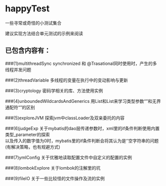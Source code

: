 # happyTest
一些寻常或奇怪的小测试集合

建议实现方法结合单元测试的示例来阅读

## 已包含内容有： 
###(1)multithreadSync 
synchronized 和 @Trasational同时使用时，产生的多线程并发问题

###(2)threadVariable 
多线程的变量在执行中的变动影响与更新

###(3)cryptology 
密码学相关的库、方法使用实例

###(4)unboundedWildcardsAndGenerics 
用List<?>和List<T>来学习类型参数“<T>”和无界通配符“<?>”的区别

###(5)exploreJVM 
探索jvm中classLoader及双亲委托的内容

###(6)judgeExp 
关于mybatis的dao层传递参数时，xml里的if条件判断使用内置类型_parameter的探索  
以及传入的数字值为0时，mybatis里的if条件判断会将其认为是‘’空字符串的问题(有解决策略，也有规避方式)

###(7)ymlConfig 
关于优雅地读取配置文件中自定义的配置的实例

###(8)lombokExplore 
关于lombok的注解里的坑

###(9)fileIO
关于一些比较怪的文件操作及流的实例
